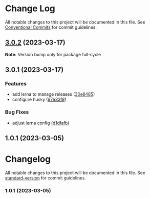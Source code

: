 # Change Log

All notable changes to this project will be documented in this file.
See [Conventional Commits](https://conventionalcommits.org) for commit guidelines.

## [3.0.2](https://github.com/amaralc/full-cycle-3-0/compare/full-cycle@3.0.1...full-cycle@3.0.2) (2023-03-17)

**Note:** Version bump only for package full-cycle





## 3.0.1 (2023-03-17)


### Features

* add lerna to manage releases ([30e8485](https://github.com/amaralc/full-cycle-3-0/commit/30e848556cb4d347dbc49640d42fe2b2939bc2d5))
* configure husky ([67e33f9](https://github.com/amaralc/full-cycle-3-0/commit/67e33f993df17dfd5cc7cafcf538eb2b120bbc2e))


### Bug Fixes

* adjust lerna config ([d1dfafb](https://github.com/amaralc/full-cycle-3-0/commit/d1dfafb6e01465b47f166cf80b1a17ea216c2dd3))

## 1.0.1 (2023-03-05)



# Changelog

All notable changes to this project will be documented in this file. See [standard-version](https://github.com/conventional-changelog/standard-version) for commit guidelines.

### 1.0.1 (2023-03-05)
